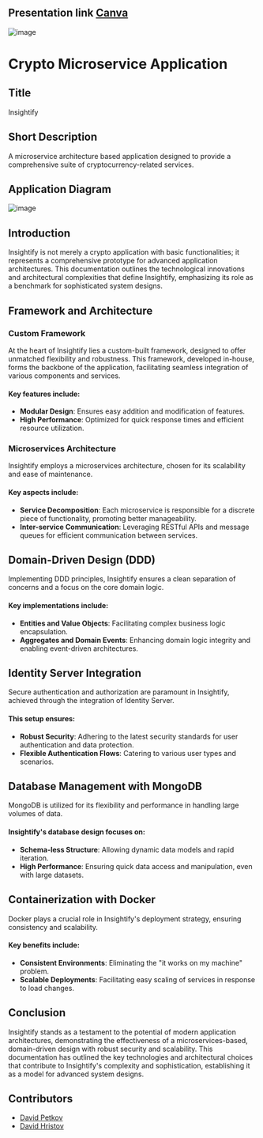 
## Presentation link [Canva](https://www.canva.com/design/DAF1w3Tk-5E/XLHH4a8usN1CZHlWDAcWFQ/edit?utm_content=DAF1w3Tk-5E&utm_campaign=designshare&utm_medium=link2&utm_source=sharebutton)



![image](https://github.com/DEVids-VT/Insightify/assets/68961310/309d29ff-fc81-4f08-9233-49d7f22bf271)
# Crypto Microservice Application

## Title

Insightify

## Short Description

A microservice architecture based application designed to provide a comprehensive suite of cryptocurrency-related services.

## Application Diagram

![image](https://cdn.discordapp.com/attachments/916963422707527700/1177967457990885446/Screenshot_2023-11-25_at_15.42.02.png?ex=65746eaf&is=6561f9af&hm=60218e6df2d93ac0989992e14caca47a0ac21822daef5a5b70b2cb8e83dc0bcd&)

## Introduction

Insightify is not merely a crypto application with basic functionalities; it represents a comprehensive prototype for advanced application architectures. This documentation outlines the technological innovations and architectural complexities that define Insightify, emphasizing its role as a benchmark for sophisticated system designs.

## Framework and Architecture

### Custom Framework

At the heart of Insightify lies a custom-built framework, designed to offer unmatched flexibility and robustness. This framework, developed in-house, forms the backbone of the application, facilitating seamless integration of various components and services.

#### Key features include:

- **Modular Design**: Ensures easy addition and modification of features.
- **High Performance**: Optimized for quick response times and efficient resource utilization.

### Microservices Architecture

Insightify employs a microservices architecture, chosen for its scalability and ease of maintenance.

#### Key aspects include:

- **Service Decomposition**: Each microservice is responsible for a discrete piece of functionality, promoting better manageability.
- **Inter-service Communication**: Leveraging RESTful APIs and message queues for efficient communication between services.

## Domain-Driven Design (DDD)

Implementing DDD principles, Insightify ensures a clean separation of concerns and a focus on the core domain logic.

#### Key implementations include:

- **Entities and Value Objects**: Facilitating complex business logic encapsulation.
- **Aggregates and Domain Events**: Enhancing domain logic integrity and enabling event-driven architectures.

## Identity Server Integration

Secure authentication and authorization are paramount in Insightify, achieved through the integration of Identity Server.

#### This setup ensures:

- **Robust Security**: Adhering to the latest security standards for user authentication and data protection.
- **Flexible Authentication Flows**: Catering to various user types and scenarios.

## Database Management with MongoDB

MongoDB is utilized for its flexibility and performance in handling large volumes of data.

#### Insightify's database design focuses on:

- **Schema-less Structure**: Allowing dynamic data models and rapid iteration.
- **High Performance**: Ensuring quick data access and manipulation, even with large datasets.

## Containerization with Docker

Docker plays a crucial role in Insightify's deployment strategy, ensuring consistency and scalability.

#### Key benefits include:

- **Consistent Environments**: Eliminating the "it works on my machine" problem.
- **Scalable Deployments**: Facilitating easy scaling of services in response to load changes.

## Conclusion

Insightify stands as a testament to the potential of modern application architectures, demonstrating the effectiveness of a microservices-based, domain-driven design with robust security and scalability. This documentation has outlined the key technologies and architectural choices that contribute to Insightify's complexity and sophistication, establishing it as a model for advanced system designs.

## Contributors

* [David Petkov](https://github.com/dpS1lence)
* [David Hristov](https://github.com/ImSk1)
